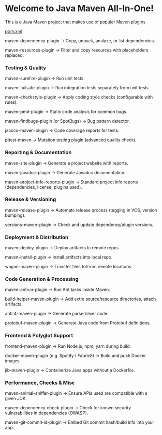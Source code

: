 # Welcome to Java Maven All-In-One!

This is a Java Maven project that makes use of popular Maven plugins  

[pom.xml](./pom.xml)  

maven-dependency-plugin → Copy, unpack, analyze, or list dependencies.

maven-resources-plugin → Filter and copy resources with placeholders replaced.

### Testing & Quality

maven-surefire-plugin → Run unit tests.

maven-failsafe-plugin → Run integration tests separately from unit tests.

maven-checkstyle-plugin → Apply coding style checks (configurable with rules).

maven-pmd-plugin → Static code analysis for common bugs.

maven-findbugs-plugin (or SpotBugs) → Bug pattern detector.

jacoco-maven-plugin → Code coverage reports for tests.

pitest-maven → Mutation testing plugin (advanced quality check).

### Reporting & Documentation

maven-site-plugin → Generate a project website with reports.

maven-javadoc-plugin → Generate Javadoc documentation.

maven-project-info-reports-plugin → Standard project info reports (dependencies, license, plugins used).

### Release & Versioning

maven-release-plugin → Automate release process (tagging in VCS, version bumping).

versions-maven-plugin → Check and update dependency/plugin versions.

### Deployment & Distribution

maven-deploy-plugin → Deploy artifacts to remote repos.

maven-install-plugin → Install artifacts into local repo.

wagon-maven-plugin → Transfer files to/from remote locations.

### Code Generation & Processing

maven-antrun-plugin → Run Ant tasks inside Maven.

build-helper-maven-plugin → Add extra source/resource directories, attach artifacts.

antlr4-maven-plugin → Generate parser/lexer code.

protobuf-maven-plugin → Generate Java code from Protobuf definitions.

### Frontend & Polyglot Support

frontend-maven-plugin → Run Node.js, npm, yarn during build.

docker-maven-plugin (e.g. Spotify / Fabric8) → Build and push Docker images.

jib-maven-plugin → Containerize Java apps without a Dockerfile.

### Performance, Checks & Misc

maven-animal-sniffer-plugin → Ensure APIs used are compatible with a given JDK.

maven-dependency-check-plugin → Check for known security vulnerabilities in dependencies (OWASP).

maven-git-commit-id-plugin → Embed Git commit hash/build info into your app.
